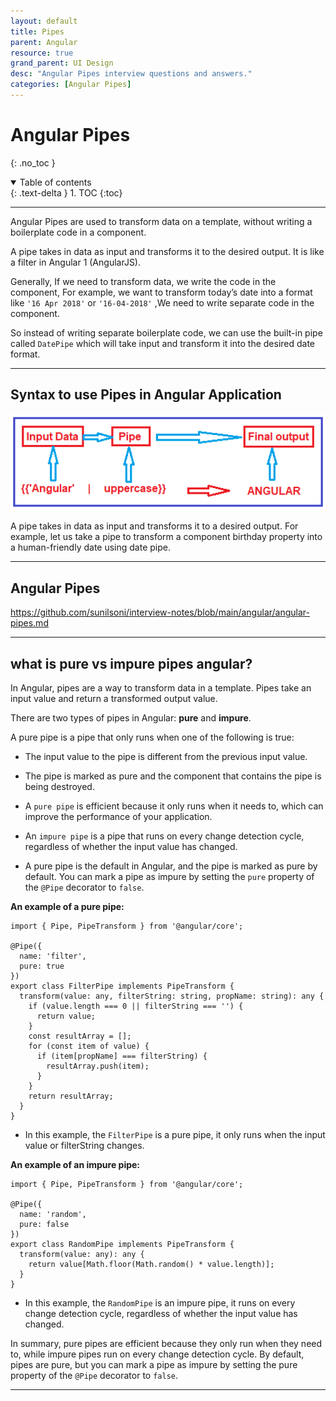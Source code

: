 ```yaml
---
layout: default
title: Pipes
parent: Angular
resource: true
grand_parent: UI Design
desc: "Angular Pipes interview questions and answers."
categories: [Angular Pipes]
---
```


# Angular Pipes
{: .no_toc }

<details open markdown="block">
  <summary>
    Table of contents
  </summary>
  {: .text-delta }
1. TOC
{:toc}
</details>

---

Angular Pipes are used to transform data on a template, without writing a boilerplate code in a component.

A pipe takes in data as input and transforms it to the desired output. It is like a filter in Angular 1 (AngularJS).

Generally, If we need to transform data, we write the code in the component, For example, we want to transform today’s date into a format like `'16 Apr 2018'` or `'16-04-2018'`
,We need to write separate code in the component.

So instead of writing separate boilerplate code, we can use the built-in pipe called `DatePipe` which will take input and transform it into the desired date format.

---

##  Syntax to use Pipes in Angular Application

<img src="images/anular-pipes.png" width="600"/>


A pipe takes in data as input and transforms it to a desired output. For example, let us take a pipe to transform a component birthday property into a human-friendly date using date pipe.


---

##  Angular Pipes

https://github.com/sunilsoni/interview-notes/blob/main/angular/angular-pipes.md

---

## what is pure vs impure pipes angular?

In Angular, pipes are a way to transform data in a template. Pipes take an input value and return a transformed output value.

There are two types of pipes in Angular: **pure** and **impure**.

A pure pipe is a pipe that only runs when one of the following is true:

* The input value to the pipe is different from the previous input value.

* The pipe is marked as pure and the component that contains the pipe is being destroyed.


* A `pure pipe` is efficient because it only runs when it needs to, which can improve the performance of your application.

* An `impure pipe` is a pipe that runs on every change detection cycle, regardless of whether the input value has changed.

* A pure pipe is the default in Angular, and the pipe is marked as pure by default. You can mark a pipe as impure by setting the `pure` property of the `@Pipe` decorator to `false`.

**An example of a pure pipe:**

```log
import { Pipe, PipeTransform } from '@angular/core';

@Pipe({
  name: 'filter',
  pure: true
})
export class FilterPipe implements PipeTransform {
  transform(value: any, filterString: string, propName: string): any {
    if (value.length === 0 || filterString === '') {
      return value;
    }
    const resultArray = [];
    for (const item of value) {
      if (item[propName] === filterString) {
        resultArray.push(item);
      }
    }
    return resultArray;
  }
}

```
* In this example, the `FilterPipe` is a pure pipe, it only runs when the input value or filterString changes.

**An example of an impure pipe:**

```log
import { Pipe, PipeTransform } from '@angular/core';

@Pipe({
  name: 'random',
  pure: false
})
export class RandomPipe implements PipeTransform {
  transform(value: any): any {
    return value[Math.floor(Math.random() * value.length)];
  }
}

```
* In this example, the `RandomPipe` is an impure pipe, it runs on every change detection cycle, regardless of whether the input value has changed.

In summary, pure pipes are efficient because they only run when they need to, while impure pipes run on every change detection cycle. By default, pipes are pure, but you can mark a pipe as impure by setting the pure property of the `@Pipe` decorator to `false`.

---